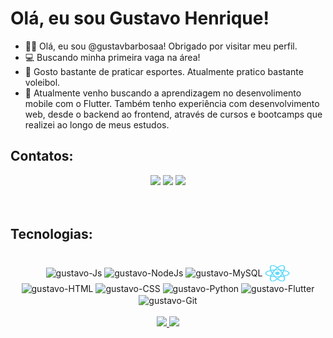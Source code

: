 <h1>Olá, eu sou Gustavo Henrique!</h1>

- 👨‍🦱 Olá, eu sou @gustavbarbosaa! Obrigado por visitar meu perfil.
- 💻 Buscando minha primeira vaga na área!     
- 🏐 Gosto bastante de praticar esportes. Atualmente pratico bastante voleibol.
- 📖 Atualmente venho buscando a aprendizagem no desenvolimento mobile  com o Flutter. Também tenho experiência com desenvolvimento web, desde o backend ao frontend, através de cursos e bootcamps que realizei ao longo de meus estudos.
<h2> Contatos:</h2>
<div align="center">
     <a href="https://www.instagram.com/gustavbarbosaa/" target="_blank"><img src="https://img.shields.io/badge/-Instagram-%23E4405F?style=for-the-badge&logo=instagram&logoColor=white" target="_blank"></a>
     <a href = "mailto:gustavoaraujohab@gmail.com"><img src="https://img.shields.io/badge/-Gmail-%23333?style=for-the-badge&logo=gmail&logoColor=white" target="_blank"></a>
     <a href="https://www.linkedin.com/in/gustavo-ara%C3a%BAjo-a3a723219/" target="_blank"><img src="https://img.shields.io/badge/-LinkedIn-%230077B5?style=for-the-badge&logo=linkedin&logoColor=white" target="_blank"></a>
</div>
     
<br>
<br>

<h2> Tecnologias:</h2>
<div style="display: inline_block" align="center"><br>
  <img align="center" alt="gustavo-Js" height="30" width="40" src="https://cdn.jsdelivr.net/gh/devicons/devicon/icons/javascript/javascript-original.svg">
  <img align="center" alt="gustavo-NodeJs" height="30" width="40" src="https://cdn.jsdelivr.net/gh/devicons/devicon/icons/nodejs/nodejs-original.svg">
  <img align="center" alt="gustavo-MySQL" height="30" width="40" src="https://cdn.jsdelivr.net/gh/devicons/devicon/icons/mysql/mysql-original.svg">
  <img align="center" alt="gustavo-React" height="30" width="40" src="https://raw.githubusercontent.com/devicons/devicon/master/icons/react/react-original.svg">
  <img align="center" alt="gustavo-HTML" height="30" width="40" src="https://cdn.jsdelivr.net/gh/devicons/devicon/icons/html5/html5-plain-wordmark.svg">
  <img align="center" alt="gustavo-CSS" height="30" width="40" src="https://cdn.jsdelivr.net/gh/devicons/devicon/icons/css3/css3-plain-wordmark.svg">
  <img align="center" alt="gustavo-Python" height="30" width="40" src="https://cdn.jsdelivr.net/gh/devicons/devicon/icons/python/python-plain.svg">
  <img align="center" alt="gustavo-Flutter" height="30" width="40" src="https://cdn.jsdelivr.net/gh/devicons/devicon/icons/flutter/flutter-original.svg">
  <img align="center" alt="gustavo-Git" height="30" width="40" src="https://cdn.jsdelivr.net/gh/devicons/devicon/icons/git/git-original.svg">
</div>

<br>

<div align="center">
  <a href="https://github.com/gustavbarbosaa">
  <img height="180em" src="https://github-readme-stats.vercel.app/api?username=gustavbarbosaa&show_icons=true&theme=dracula&include_all_commits=true&count_private=true"/>
  <img height="180em" src="https://github-readme-stats.vercel.app/api/top-langs/?username=gustavbarbosaa&layout=compact&langs_count=7&theme=dracula"/>
</div>
     
<br>
<br>

     


<!---
gustavbarbosaa/gustavbarbosaa is a ✨ special ✨ repository because its `README.md` (this file) appears on your GitHub profile.
You can click the Preview link to take a look at your changes.
--->
